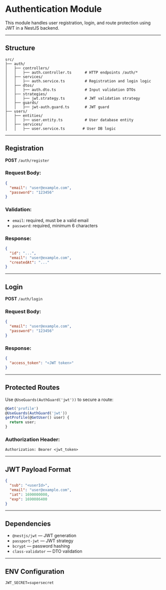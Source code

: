 # Authentication Module

This module handles user registration, login, and route protection using JWT in a NestJS backend.

---

## Structure

```
src/
├── auth/
│   ├── controllers/
│   │   ├── auth.controller.ts      # HTTP endpoints /auth/*
│   ├── services/
│   │   ├── auth.service.ts         # Registration and login logic
│   ├── dtos/
│   │   ├── auth.dto.ts             # Input validation DTOs
│   ├── strategies/
│   │   ├── jwt.strategy.ts         # JWT validation strategy
│   ├── guards/
│   │   ├── jwt-auth.guard.ts       # JWT guard
├── users/
│   ├── entities/
│   │   ├── user.entity.ts          # User database entity
│   ├── services/
│   │   ├── user.service.ts        # User DB logic
```

---

## Registration

**POST** `/auth/register`

### Request Body:

```json
{
  "email": "user@example.com",
  "password": "123456"
}
```

### Validation:

* `email`: required, must be a valid email
* `password`: required, minimum 6 characters

### Response:

```json
{
  "id": "...",
  "email": "user@example.com",
  "createdAt": "..."
}
```

---

## Login

**POST** `/auth/login`

### Request Body:

```json
{
  "email": "user@example.com",
  "password": "123456"
}
```

### Response:

```json
{
  "access_token": "<JWT token>"
}
```

---

## Protected Routes

Use `@UseGuards(AuthGuard('jwt'))` to secure a route:

```ts
@Get('profile')
@UseGuards(AuthGuard('jwt'))
getProfile(@GetUser() user) {
  return user;
}
```

### Authorization Header:

```
Authorization: Bearer <jwt_token>
```

---

## JWT Payload Format

```json
{
  "sub": "<userId>",
  "email": "user@example.com",
  "iat": 1690000000,
  "exp": 1690086400
}
```

---

## Dependencies

* `@nestjs/jwt` — JWT generation
* `passport-jwt` — JWT strategy
* `bcrypt` — password hashing
* `class-validator` — DTO validation

---

##  ENV Configuration

```
JWT_SECRET=supersecret
```
